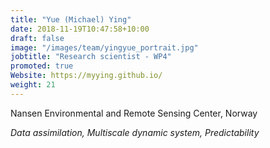 ```yaml
---
title: "Yue (Michael) Ying"
date: 2018-11-19T10:47:58+10:00
draft: false
image: "/images/team/yingyue_portrait.jpg"
jobtitle: "Research scientist - WP4"
promoted: true
Website: https://myying.github.io/
weight: 21
---
```


Nansen Environmental and Remote Sensing Center, Norway

*Data assimilation, Multiscale dynamic system, Predictability*

